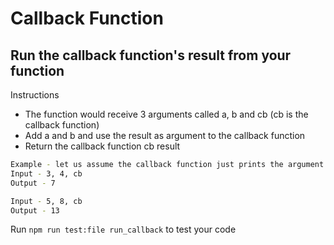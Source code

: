 # Callback Function

## Run the callback function's result from your function

Instructions
* The function would receive 3 arguments called a, b and cb (cb is the callback function)
* Add a and b and use the result as argument to the callback function
* Return the callback function cb result

```bash
Example - let us assume the callback function just prints the argument passed
Input - 3, 4, cb
Output - 7

Input - 5, 8, cb
Output - 13
```

Run ```npm run test:file run_callback``` to test your code